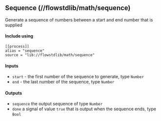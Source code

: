 ## Sequence (//flowstdlib/math/sequence)
Generate a sequence of numbers between a start and end number that is supplied

#### Include using
```
[[process]]
alias = "sequence"
source = "lib://flowstdlib/math/sequence"
```

#### Inputs
* `start` - the first number of the sequence to generate, type `Number`
* `end` - the last number of the sequence, type `Number`

#### Outputs
* `sequence` the output sequence of type `Number`
* `done` a signal of value `true` that is output when the sequence ends, type `Bool`